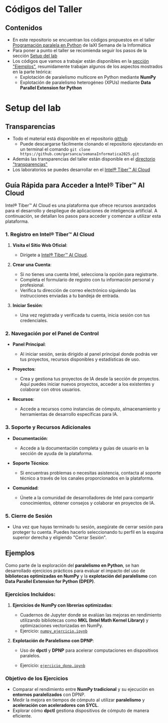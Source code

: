 # Códigos del Taller
## Contenidos
* En este repositorio se encuentran los códigos propuestos en el taller [Programación paralela en Python](https://www.fdi.ucm.es/casas/actividad/2025-02-06-tallerparalelo/) de laXI Semana de la Informática
* Para poner a punto el taller se recomienda seguir los pasos de la sección [Setup del lab](#setup-del-lab)
* Los códigos que vamos a trabajar están disponibles en la [sección "Ejemplos"](#ejemplos), resumidamente trabajan algunos de los aspectos mostrados en la parte teórica:
    * Explotación de paralelismo multicore en Python mediante **NumPy**
    * Explotación de paralelismo heterogéneo (XPUs) mediante **Data Parallel Extension for Python**
    
# Setup del lab

## Transparencias
* Todo el material está disponible en el repositorio [github](https://github.com/garsanca/semanaInformatica2024)
    * Puede descargarse fácilmente clonando el repositorio ejecutando en un terminal el comando ```git clone https://github.com/garsanca/semanaInformatica2025.git```
* Además las transparencias del taller están disponible en el [directorio "transparencias"](transparencias/transparencias.pdf) 
* Los laboratorios se puedes desarrollar en el [Intel® Tiber™ AI Cloud](https://console.cloud.intel.com/)

## Guía Rápida para Acceder a Intel® Tiber™ AI Cloud

Intel® Tiber™ AI Cloud es una plataforma que ofrece recursos avanzados para el desarrollo y despliegue de aplicaciones de inteligencia artificial. A continuación, se detallan los pasos para acceder y comenzar a utilizar esta plataforma.

### 1. Registro en Intel® Tiber™ AI Cloud

1. **Visita el Sitio Web Oficial**:
   - Dirígete a [Intel® Tiber™ AI Cloud](https://console.cloud.intel.com/).

2. **Crear una Cuenta**:
   - Si no tienes una cuenta Intel, selecciona la opción para registrarte.
   - Completa el formulario de registro con tu información personal y profesional.
   - Verifica tu dirección de correo electrónico siguiendo las instrucciones enviadas a tu bandeja de entrada.

3. **Iniciar Sesión**:
   - Una vez registrada y verificada tu cuenta, inicia sesión con tus credenciales.

### 2. Navegación por el Panel de Control

- **Panel Principal**:
  - Al iniciar sesión, serás dirigido al panel principal donde podrás ver tus proyectos, recursos disponibles y estadísticas de uso.

- **Proyectos**:
  - Crea y gestiona tus proyectos de IA desde la sección de proyectos. Aquí puedes iniciar nuevos proyectos, acceder a los existentes y colaborar con otros usuarios.

- **Recursos**:
  - Accede a recursos como instancias de cómputo, almacenamiento y herramientas de desarrollo específicas para IA.

### 3. Soporte y Recursos Adicionales

- **Documentación**:
  - Accede a la documentación completa y guías de usuario en la sección de ayuda de la plataforma.

- **Soporte Técnico**:
  - Si encuentras problemas o necesitas asistencia, contacta al soporte técnico a través de los canales proporcionados en la plataforma.

- **Comunidad**:
  - Únete a la comunidad de desarrolladores de Intel para compartir conocimientos, obtener consejos y colaborar en proyectos de IA.

### 5. Cierre de Sesión

- Una vez que hayas terminado tu sesión, asegúrate de cerrar sesión para proteger tu cuenta. Puedes hacerlo seleccionando tu perfil en la esquina superior derecha y eligiendo "Cerrar Sesión".


## Ejemplos

Como parte de la exploración del **paralelismo en Python**, se han desarrollado ejercicios prácticos para evaluar el impacto del uso de **bibliotecas optimizadas en NumPy** y la **explotación del paralelismo** con **Data Parallel Extension for Python (DPEP)**.

### **Ejercicios Incluidos:**
1. **Ejercicios de NumPy con librerías optimizadas**:  
   - Cuadernos de Jupyter donde se evalúan las mejoras en rendimiento utilizando bibliotecas como **MKL (Intel Math Kernel Library)** y optimizaciones vectorizadas en NumPy.  
   - Ejercicio: [`numpy_ejercicio.ipynb`](Numpy/numpy_ejercicio.ipynb)

2. **Explotación de Paralelismo con DPNP**:  
   - Uso de **dpctl** y **DPNP** para acelerar computaciones en dispositivos paralelos.  
 
   - Ejercicio:  [`ejercicio_dpnp.ipynb`](DPEX/ejercicio_dpnp.ipynb)

### Objetivo de los Ejercicios
- Comparar el rendimiento entre **NumPy tradicional** y su ejecución en **entornos paralelizados** con DPNP.
- Medir la mejora en tiempos de cómputo al utilizar **paralelismo** y **aceleración con aceleradores con SYCL**.
- Explorar cómo **dpctl** gestiona dispositivos de cómputo de manera eficiente.

